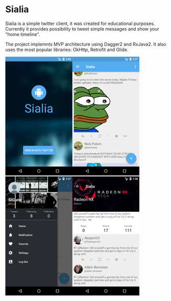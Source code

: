 # Sialia

Sialia is a simple twitter client, it was created for educational purposes. Currently it provides possibility to tweet simple messages and show your "home timeline".

The project implemnts MVP architecture using Dagger2 and RxJava2. It also uses the most popular libraries: OkHttp, Retrofit and Glide.


<img src ="https://raw.githubusercontent.com/SlGunz/Sialia/master/screenshots/Screenshot_1522079955.png" width="210"><img src="https://raw.githubusercontent.com/SlGunz/Sialia/master/screenshots/Screenshot_1522079853.png" width="210"><img src ="https://raw.githubusercontent.com/SlGunz/Sialia/master/screenshots/Screenshot_1522079868.png" width="210"><img src ="https://raw.githubusercontent.com/SlGunz/Sialia/master/screenshots/Screenshot_1522079927.png" width="210">
